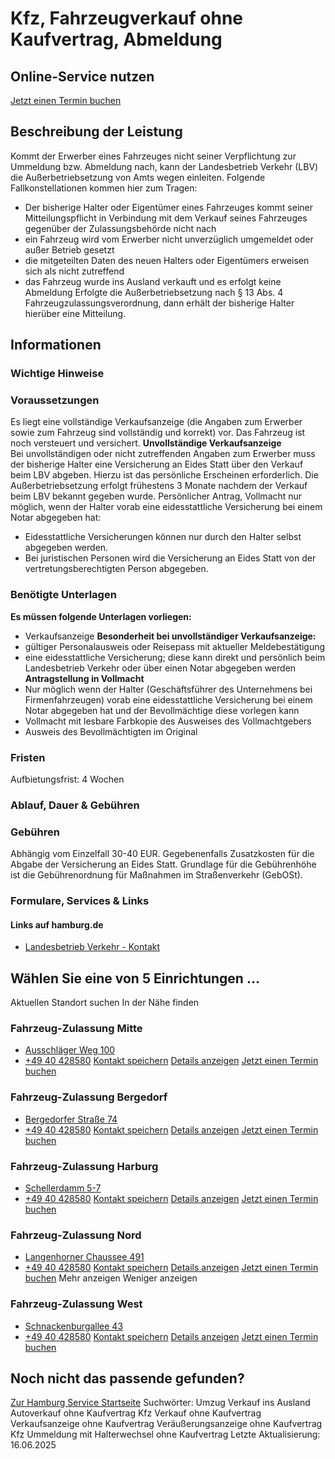 # Kfz, Fahrzeugverkauf ohne Kaufvertrag, Abmeldung

## Online-Service nutzen
[Jetzt einen Termin buchen](https://lbv-termine.de/frontend/index.php)

## Beschreibung der Leistung
Kommt der Erwerber eines Fahrzeuges nicht seiner Verpflichtung zur Ummeldung bzw. Abmeldung nach, kann der Landesbetrieb Verkehr (LBV) die Außerbetriebsetzung von Amts wegen einleiten.
Folgende Fallkonstellationen kommen hier zum Tragen:
* Der bisherige Halter oder Eigentümer eines Fahrzeuges kommt seiner Mitteilungspflicht in Verbindung mit dem Verkauf seines Fahrzeuges gegenüber der Zulassungsbehörde nicht nach
* ein Fahrzeug wird vom Erwerber nicht unverzüglich umgemeldet oder außer Betrieb gesetzt
* die mitgeteilten Daten des neuen Halters oder Eigentümers erweisen sich als nicht zutreffend
* das Fahrzeug wurde ins Ausland verkauft und es erfolgt keine Abmeldung
Erfolgte die Außerbetriebsetzung nach § 13 Abs. 4 Fahrzeugzulassungsverordnung, dann erhält der bisherige Halter hierüber eine Mitteilung.

## Informationen

### Wichtige Hinweise

### Voraussetzungen
Es liegt eine vollständige Verkaufsanzeige (die Angaben zum Erwerber sowie zum Fahrzeug sind vollständig und korrekt) vor.
Das Fahrzeug ist noch versteuert und versichert.
**Unvollständige Verkaufsanzeige**   
Bei unvollständigen oder nicht zutreffenden Angaben zum Erwerber muss der bisherige Halter eine Versicherung an Eides Statt über den Verkauf beim LBV abgeben. Hierzu ist das persönliche Erscheinen erforderlich. Die Außerbetriebsetzung erfolgt frühestens 3 Monate nachdem der Verkauf beim LBV bekannt gegeben wurde.
Persönlicher Antrag, Vollmacht nur möglich, wenn der Halter vorab eine eidesstattliche Versicherung bei einem Notar abgegeben hat:
* Eidesstattliche Versicherungen können nur durch den Halter selbst abgegeben werden.
* Bei juristischen Personen wird die Versicherung an Eides Statt von der vertretungsberechtigten Person abgegeben.

### Benötigte Unterlagen
**Es müssen folgende Unterlagen vorliegen:**
* Verkaufsanzeige
**Besonderheit bei unvollständiger Verkaufsanzeige:**
* gültiger Personalausweis oder Reisepass mit aktueller Meldebestätigung
* eine eidesstattliche Versicherung; diese kann direkt und persönlich beim Landesbetrieb Verkehr oder über einen Notar abgegeben werden
**Antragstellung in Vollmacht**
* Nur möglich wenn der Halter (Geschäftsführer des Unternehmens bei Firmenfahrzeugen) vorab eine eidesstattliche Versicherung bei einem Notar abgegeben hat und der Bevollmächtige diese vorlegen kann
* Vollmacht mit lesbare Farbkopie des Ausweises des Vollmachtgebers
* Ausweis des Bevollmächtigten im Original

### Fristen
Aufbietungsfrist: 4 Wochen

### Ablauf, Dauer & Gebühren

### Gebühren
Abhängig vom Einzelfall 30-40 EUR. Gegebenenfalls Zusatzkosten für die Abgabe der Versicherung an Eides Statt. Grundlage für die Gebührenhöhe ist die Gebührenordnung für Maßnahmen im Straßenverkehr (GebOSt).

### Formulare, Services & Links

#### Links auf hamburg.de
* [Landesbetrieb Verkehr - Kontakt](https://www.hamburg.de/verkehr/lbv/kontakt)

## Wählen Sie eine von 5 Einrichtungen ...
Aktuellen Standort suchen
In der Nähe finden

### Fahrzeug-Zulassung Mitte
* [Ausschläger Weg 100](#)
* [+49 40 428580](tel:+4940428580 "+49 40 428580")
[Kontakt speichern](//iason.hamburg.de/befi/info/vcard/111114152/ "Kontakt speichern") 
[Details anzeigen](/service/info/111114152/)   [Jetzt einen Termin buchen](https://lbv-termine.de/frontend/index.php)

### Fahrzeug-Zulassung Bergedorf
* [Bergedorfer Straße 74](#)
* [+49 40 428580](tel:+4940428580 "+49 40 428580")
[Kontakt speichern](//iason.hamburg.de/befi/info/vcard/111114160/ "Kontakt speichern") 
[Details anzeigen](/service/info/111114160/)   [Jetzt einen Termin buchen](https://lbv-termine.de/frontend/index.php)

### Fahrzeug-Zulassung Harburg
* [Schellerdamm 5-7](#)
* [+49 40 428580](tel:+4940428580 "+49 40 428580")
[Kontakt speichern](//iason.hamburg.de/befi/info/vcard/111114154/ "Kontakt speichern") 
[Details anzeigen](/service/info/111114154/)   [Jetzt einen Termin buchen](https://lbv-termine.de/frontend/index.php)

### Fahrzeug-Zulassung Nord
* [Langenhorner Chaussee 491](#)
* [+49 40 428580](tel:+4940428580 "+49 40 428580")
[Kontakt speichern](//iason.hamburg.de/befi/info/vcard/111114158/ "Kontakt speichern") 
[Details anzeigen](/service/info/111114158/)   [Jetzt einen Termin buchen](https://lbv-termine.de/frontend/index.php)
Mehr anzeigen Weniger anzeigen

### Fahrzeug-Zulassung West
* [Schnackenburgallee 43](#)
* [+49 40 428580](tel:+4940428580 "+49 40 428580")
[Kontakt speichern](//iason.hamburg.de/befi/info/vcard/111114156/ "Kontakt speichern") 
[Details anzeigen](/service/info/111114156/)   [Jetzt einen Termin buchen](https://lbv-termine.de/frontend/index.php)

## Noch nicht das passende gefunden?
 [Zur Hamburg Service Startseite](/service/)
Suchwörter: Umzug Verkauf ins Ausland Autoverkauf ohne Kaufvertrag Kfz Verkauf ohne Kaufvertrag Verkaufsanzeige ohne Kaufvertrag Veräußerungsanzeige ohne Kaufvertrag Kfz Ummeldung mit Halterwechsel ohne Kaufvertrag
Letzte Aktualisierung: 16.06.2025